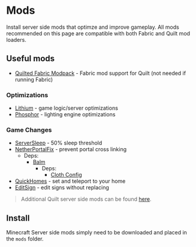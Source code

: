 # Mods

Install server side mods that optimze and improve gameplay. All mods recommended
on this page are compatible with both Fabric and Quilt mod loaders.

## Useful mods

- [Quilted Fabric Modpack](https://modrinth.com/mod/qsl) - Fabric mod support
  for Quilt (not needed if running Fabric)

### Optimizations

- [Lithium](https://modrinth.com/mod/lithium) - game logic/server optimizations
- [Phosphor](https://modrinth.com/mod/phosphor) - lighting engine optimizations

### Game Changes

- [ServerSleep](https://modrinth.com/datapack/serversleep) - 50% sleep threshold
- [NetherPortalFix](https://modrinth.com/mod/netherportalfix) - prevent portal
  cross linking
  - Deps:
    - [Balm](https://modrinth.com/mod/balm)
      - Deps:
        - [Cloth Config](https://modrinth.com/mod/cloth-config)
- [QuickHomes](https://beta.curseforge.com/minecraft/mc-mods/quickhomes) - set
  and teleport to your home
- [EditSign](https://modrinth.com/mod/editsign) - edit signs without replacing

> Additional Quilt server side mods can be found [here](https://serverside.infra.link).

## Install

Minecraft Server side mods simply need to be downloaded and placed in the `mods`
folder.
